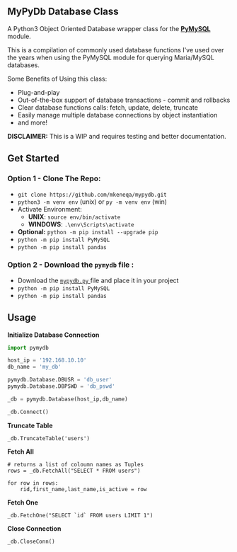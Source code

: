 ## MyPyDb Database Class

A Python3 Object Oriented Database wrapper class for the **[PyMySQL]([https://pypi.org/project/PyMySQL/](https://pypi.org/project/PyMySQL/))** module. 

This is a compilation of commonly used database functions I've used over the years when using the PyMySQL module for querying Maria/MySQL databases.

Some Benefits of Using this class:
- Plug-and-play
- Out-of-the-box support of database transactions - commit and rollbacks
- Clear database functions calls: fetch, update, delete, truncate
- Easily manage multiple database connections by object instantiation
- and more!

**DISCLAIMER:** This is a WIP and requires testing and better documentation.

## Get Started
### Option 1 - Clone The Repo:
 - `git clone https://github.com/mkeneqa/mypydb.git`
 - `python3 -m venv env` (unix) or `py -m venv env` (win)
 - Activate Environment:
	 - **UNIX**: `source env/bin/activate` 
     - **WINDOWS**: `.\env\Scripts\activate`
 - **Optional:** `python -m pip install --upgrade pip`
 - `python -m pip install PyMySQL`
 - `python -m pip install pandas`

### Option 2 - Download the `pymydb` file :

 - Download the [`mypydb.py` ](https://github.com/mkeneqa/mypydb/blob/master/mypydb.py) file and place it in your project
- `python -m pip install PyMySQL`
- `python -m pip install pandas`

## Usage
 
 
**Initialize Database Connection**
```python
import pymydb

host_ip = '192.168.10.10'
db_name = 'my_db'

pymydb.Database.DBUSR = 'db_user'
pymydb.Database.DBPSWD = 'db_pswd'

_db = pymydb.Database(host_ip,db_name)

_db.Connect()
```

**Truncate Table**
```
_db.TruncateTable('users')
```

**Fetch All**
```
# returns a list of coloumn names as Tuples
rows = _db.FetchAll("SELECT * FROM users")

for row in rows:
    rid,first_name,last_name,is_active = row
```

**Fetch One**
```
_db.FetchOne("SELECT `id` FROM users LIMIT 1")
```

**Close Connection**
```
_db.CloseConn()
```